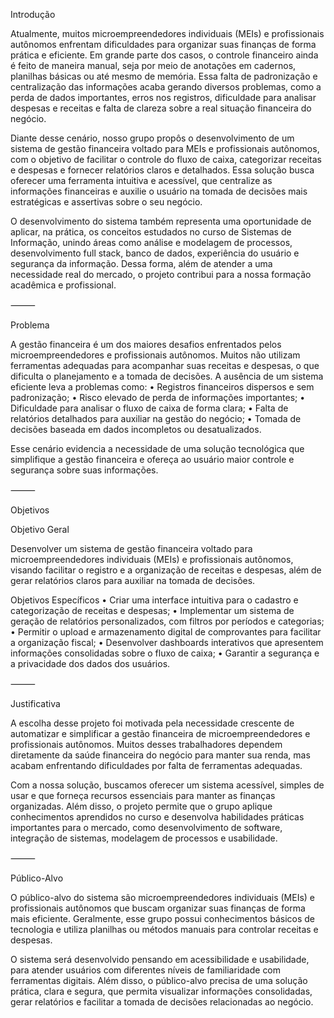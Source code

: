Introdução

Atualmente, muitos microempreendedores individuais (MEIs) e profissionais autônomos enfrentam dificuldades para organizar suas finanças de forma prática e eficiente. Em grande parte dos casos, o controle financeiro ainda é feito de maneira manual, seja por meio de anotações em cadernos, planilhas básicas ou até mesmo de memória. Essa falta de padronização e centralização das informações acaba gerando diversos problemas, como a perda de dados importantes, erros nos registros, dificuldade para analisar despesas e receitas e falta de clareza sobre a real situação financeira do negócio.

Diante desse cenário, nosso grupo propôs o desenvolvimento de um sistema de gestão financeira voltado para MEIs e profissionais autônomos, com o objetivo de facilitar o controle do fluxo de caixa, categorizar receitas e despesas e fornecer relatórios claros e detalhados. Essa solução busca oferecer uma ferramenta intuitiva e acessível, que centralize as informações financeiras e auxilie o usuário na tomada de decisões mais estratégicas e assertivas sobre o seu negócio.

O desenvolvimento do sistema também representa uma oportunidade de aplicar, na prática, os conceitos estudados no curso de Sistemas de Informação, unindo áreas como análise e modelagem de processos, desenvolvimento full stack, banco de dados, experiência do usuário e segurança da informação. Dessa forma, além de atender a uma necessidade real do mercado, o projeto contribui para a nossa formação acadêmica e profissional.

⸻

Problema

A gestão financeira é um dos maiores desafios enfrentados pelos microempreendedores e profissionais autônomos. Muitos não utilizam ferramentas adequadas para acompanhar suas receitas e despesas, o que dificulta o planejamento e a tomada de decisões. A ausência de um sistema eficiente leva a problemas como:
	•	Registros financeiros dispersos e sem padronização;
	•	Risco elevado de perda de informações importantes;
	•	Dificuldade para analisar o fluxo de caixa de forma clara;
	•	Falta de relatórios detalhados para auxiliar na gestão do negócio;
	•	Tomada de decisões baseada em dados incompletos ou desatualizados.

Esse cenário evidencia a necessidade de uma solução tecnológica que simplifique a gestão financeira e ofereça ao usuário maior controle e segurança sobre suas informações.

⸻

Objetivos

Objetivo Geral

Desenvolver um sistema de gestão financeira voltado para microempreendedores individuais (MEIs) e profissionais autônomos, visando facilitar o registro e a organização de receitas e despesas, além de gerar relatórios claros para auxiliar na tomada de decisões.

Objetivos Específicos
	•	Criar uma interface intuitiva para o cadastro e categorização de receitas e despesas;
	•	Implementar um sistema de geração de relatórios personalizados, com filtros por períodos e categorias;
	•	Permitir o upload e armazenamento digital de comprovantes para facilitar a organização fiscal;
	•	Desenvolver dashboards interativos que apresentem informações consolidadas sobre o fluxo de caixa;
	•	Garantir a segurança e a privacidade dos dados dos usuários.

⸻

Justificativa

A escolha desse projeto foi motivada pela necessidade crescente de automatizar e simplificar a gestão financeira de microempreendedores e profissionais autônomos. Muitos desses trabalhadores dependem diretamente da saúde financeira do negócio para manter sua renda, mas acabam enfrentando dificuldades por falta de ferramentas adequadas.

Com a nossa solução, buscamos oferecer um sistema acessível, simples de usar e que forneça recursos essenciais para manter as finanças organizadas. Além disso, o projeto permite que o grupo aplique conhecimentos aprendidos no curso e desenvolva habilidades práticas importantes para o mercado, como desenvolvimento de software, integração de sistemas, modelagem de processos e usabilidade.

⸻

Público-Alvo

O público-alvo do sistema são microempreendedores individuais (MEIs) e profissionais autônomos que buscam organizar suas finanças de forma mais eficiente. Geralmente, esse grupo possui conhecimentos básicos de tecnologia e utiliza planilhas ou métodos manuais para controlar receitas e despesas.

O sistema será desenvolvido pensando em acessibilidade e usabilidade, para atender usuários com diferentes níveis de familiaridade com ferramentas digitais. Além disso, o público-alvo precisa de uma solução prática, clara e segura, que permita visualizar informações consolidadas, gerar relatórios e facilitar a tomada de decisões relacionadas ao negócio.
